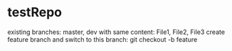 # testRepo
existing branches: master, dev with same content: File1, File2, File3
create feature branch and switch to this branch: git checkout -b feature
